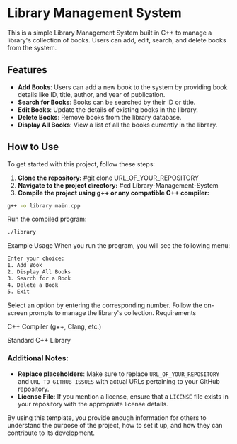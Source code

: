 # Library Management System

This is a simple Library Management System built in C++ to manage a library's collection of books. Users can add, edit, search, and delete books from the system.

## Features

- **Add Books**: Users can add a new book to the system by providing book details like ID, title, author, and year of publication.
- **Search for Books**: Books can be searched by their ID or title.
- **Edit Books**: Update the details of existing books in the library.
- **Delete Books**: Remove books from the library database.
- **Display All Books**: View a list of all the books currently in the library.

## How to Use

To get started with this project, follow these steps:

1. **Clone the repository:**	#git clone URL_OF_YOUR_REPOSITORY
2. **Navigate to the project directory:**   #cd Library-Management-System
3. **Compile the project using g++ or any compatible C++ compiler:**
```bash
g++ -o library main.cpp
```
Run the compiled program:
```bash
./library
```
Example Usage
When you run the program, you will see the following menu:
```bash
Enter your choice:
1. Add Book
2. Display All Books
3. Search for a Book
4. Delete a Book
5. Exit
```
Select an option by entering the corresponding number. Follow the on-screen prompts to manage the library's collection.
Requirements

C++ Compiler (g++, Clang, etc.)

Standard C++ Library


### Additional Notes:
- **Replace placeholders**: Make sure to replace `URL_OF_YOUR_REPOSITORY` and `URL_TO_GITHUB_ISSUES` with actual URLs pertaining to your GitHub repository.
- **License File**: If you mention a license, ensure that a `LICENSE` file exists in your repository with the appropriate license details.

By using this template, you provide enough information for others to understand the purpose of the project, how to set it up, and how they can contribute to its development.
